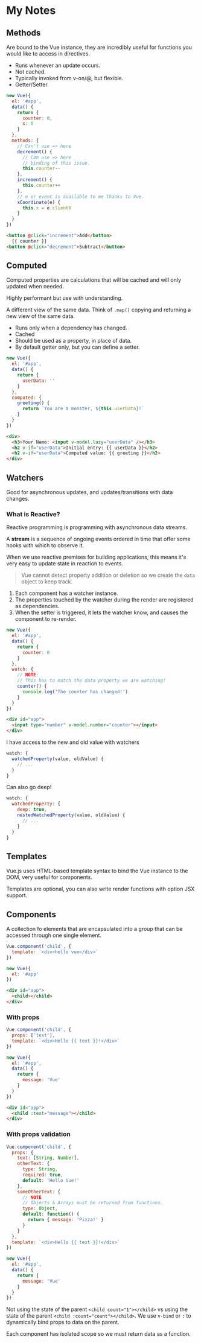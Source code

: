 # My Notes

## Methods

Are bound to the Vue instance, they are incredibly useful for functions you would like to access in directives.

* Runs whenever an update occurs.
* Not cached.
* Typically invoked from v-on/@, but flexible.
* Getter/Setter.

```javascript
new Vue({
  el: '#app',
  data() {
    return {
      counter: 0,
      x: 0
    }
  },
  methods: {
    // Can't use => here
    decrement() {
      // Can use => here
      // binding of this issue.
      this.counter--
    },
    increment() {
      this.counter++
    },
    // e or event is available to me thanks to Vue.
    xCoordinate(e) {
      this.x = e.clientX
    }
  }
})
```

```html
<button @click="increment">Add</button>
  {{ counter }}
<button @click="decrement">Subtract</button>
```

## Computed

Computed properties are calculations that will be cached and will only updated when needed.

Highly performant but use with understanding.

A different view of the same data. Think of `.map()` copying and returning a new view of the same data.

* Runs only when a dependency has changed.
* Cached
* Should be used as a property, in place of data.
* By default getter only, but you can define a setter.

```javascript
new Vue({
  el: '#app',
  data() {
    return {
      userData: ''
    }
  },
  computed: {
    greeting() {
      return `You are a monster, ${this.userData}!`
    }
  }
})
```

```html
<div>
  <h3>Your Name: <input v-model.lazy="userData" /></h3>
  <h2 v-if="userData">Initial entry: {{ userData }}</h2>
  <h2 v-if="userData">Computed value: {{ greeting }}</h2>
</div>
```

## Watchers

Good for asynchronous updates, and updates/transitions with data changes.

### What is Reactive?

Reactive programming is programming with asynchronous data streams.

A **stream** is a sequence of ongoing events ordered in time that offer some hooks with which to observe it.

When we use reactive premises for building applications, this means it's very easy to update state in reaction to events.

> Vue cannot detect property addition or deletion so we create the `data` object to keep track.

1.  Each component has a watcher instance.
2.  The properties touched by the watcher during the render are registered as dependencies.
3.  When the setter is triggered, it lets the watcher know, and causes the component to re-render.

```javascript
new Vue({
  el: '#app',
  data() {
    return {
      counter: 0
    }
  },
  watch: {
    // NOTE:
    // This has to match the data property we are watching!
    counter() {
      console.log('The counter has changed!')
    }
  }
})
```

```html
<div id="app">
  <input type="number" v-model.number="counter"></input>
</div>
```

I have access to the new and old value with watchers

```javascript
watch: {
  watchedProperty(value, oldValue) {
    // ...
  }
}
```

Can also go deep!

```javascript
watch: {
  watchedProperty: {
    deep: true,
    nestedWatchedProperty(value, oldValue) {
      // ...
    }
  }
}
```

## Templates

Vue.js uses HTML-based template syntax to bind the Vue instance to the DOM, very useful for components.

Templates are optional, you can also write render functions with option JSX support.

## Components

A collection fo elements that are encapsulated into a group that can be accessed through one single element.

```javascript
Vue.component('child', {
  template: `<div>hello vue</div>`
})

new Vue({
  el: '#app'
})
```

```html
<div id="app">
  <child></child>
</div>
```

### With props

```javascript
Vue.component('child', {
  props: ['text'],
  template: `<div>Hello {{ text }}!</div>`
})

new Vue({
  el: '#app',
  data() {
    return {
      message: 'Vue'
    }
  }
})
```

```html
<div id="app">
  <child :text="message"></child>
</div>
```

### With props validation

```javascript
Vue.component('child', {
  props: {
    text: [String, Number],
    otherText: {
      type: String,
      required: true,
      default: 'Hello Vue!'
    },
    someOtherText: {
      // NOTE
      // Objects & Arrays must be returned from functions.
      type: Object,
      default: function() {
        return { message: 'Pizza!' }
      }
    }
  },
  template: `<div>Hello {{ text }}!</div>`
})

new Vue({
  el: '#app',
  data() {
    return {
      message: 'Vue'
    }
  }
})
```

Not using the state of the parent `<child count="1"></child>` vs using the state of the parent `<child :count="count"></child>`. We use `v-bind` or `:` to dynamically bind props to data on the parent.

Each component has isolated scope so we must return data as a function.
